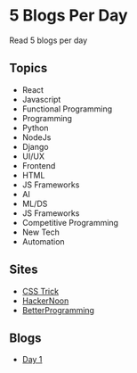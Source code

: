 # 5 Blogs Per Day 

Read 5 blogs per day

## Topics
- React
- Javascript
- Functional Programming
- Programming
- Python
- NodeJs
- Django
- UI/UX
- Frontend
- HTML
- JS Frameworks
- AI
- ML/DS
- JS Frameworks
- Competitive Programming
- New Tech
- Automation


## Sites
- [CSS Trick](https://css-tricks.com/)
- [HackerNoon](https://hackernoon.com/)
- [BetterProgramming](https://betterprogramming.pub/)

## Blogs

- [Day 1](/Blogs/Day%201/Day1.md)